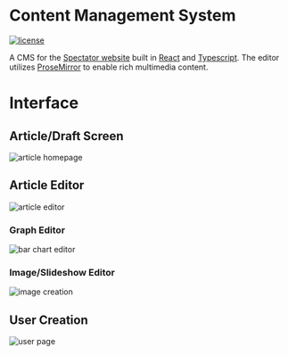 # Content Management System
[![license](https://img.shields.io/github/license/mashape/apistatus.svg)]()

A CMS for the [Spectator website](https://stuyspec.com) built in [React](https://github.com/facebook/react) and [Typescript](https://www.typescriptlang.org/). The editor utilizes [ProseMirror](https://prosemirror.net/) to enable rich multimedia content.

# Interface
## Article/Draft Screen
![article homepage](https://user-images.githubusercontent.com/24882287/87843054-224b8d80-c87f-11ea-8efd-a43382bfa6d8.png)
## Article Editor
![article editor](https://user-images.githubusercontent.com/24882287/87843080-6b9bdd00-c87f-11ea-9333-063d48f5d6f0.png)
### Graph Editor
![bar chart editor](https://user-images.githubusercontent.com/24882287/87843151-17ddc380-c880-11ea-8f24-8e605960bffe.png)
### Image/Slideshow Editor
![image creation](https://user-images.githubusercontent.com/24882287/87843239-e4e7ff80-c880-11ea-8e6c-c2102cf2c0ff.png)
## User Creation
![user page](https://user-images.githubusercontent.com/24882287/87843262-13fe7100-c881-11ea-9a2e-6ed44f3dcc92.png)

